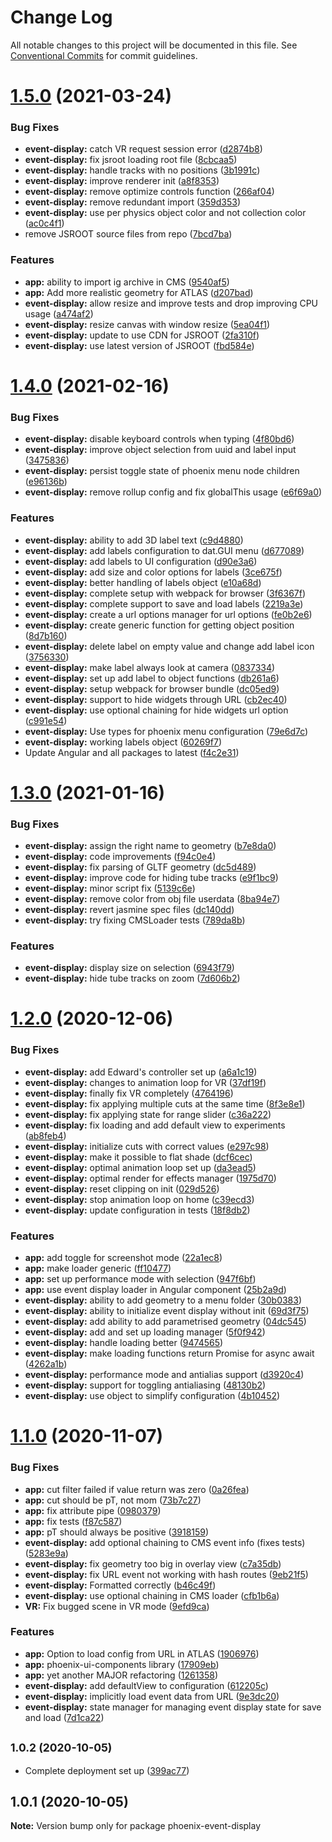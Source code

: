# Change Log

All notable changes to this project will be documented in this file.
See [Conventional Commits](https://conventionalcommits.org) for commit guidelines.

# [1.5.0](https://github.com/HSF/phoenix/compare/v1.4.1...v1.5.0) (2021-03-24)


### Bug Fixes

* **event-display:** catch VR request session error ([d2874b8](https://github.com/HSF/phoenix/commit/d2874b8aed6f0647f5ccb11bfade1f9c1bc1f29c))
* **event-display:** fix jsroot loading root file ([8cbcaa5](https://github.com/HSF/phoenix/commit/8cbcaa5d2e4ba89940d65d217e302e7500305641))
* **event-display:** handle tracks with no positions ([3b1991c](https://github.com/HSF/phoenix/commit/3b1991c9789607beb69374bf963b8d49eea310b6))
* **event-display:** improve renderer init ([a8f8353](https://github.com/HSF/phoenix/commit/a8f83533970cfa9129ba015b5903eb7c832d7b94))
* **event-display:** remove optimize controls function ([266af04](https://github.com/HSF/phoenix/commit/266af044e8d719732bb2dc197ec8a7b3cadc00cd))
* **event-display:** remove redundant import ([359d353](https://github.com/HSF/phoenix/commit/359d3533d275f7871cc794a6c2ff13753618f9fa))
* **event-display:** use per physics object color and not collection color ([ac0c4f1](https://github.com/HSF/phoenix/commit/ac0c4f149c36568b5f172d24656c7d754df7b635))
* remove JSROOT source files from repo ([7bcd7ba](https://github.com/HSF/phoenix/commit/7bcd7bad7bca398242697828ae3189927ff37e89))


### Features

* **app:** ability to import ig archive in CMS ([9540af5](https://github.com/HSF/phoenix/commit/9540af5d08ab2867e6ef0496a1bd1e3215e91af7))
* **app:** Add more realistic geometry for ATLAS ([d207bad](https://github.com/HSF/phoenix/commit/d207bad4f72f9ae5e423c61fa7dc56eebc99c3b7))
* **event-display:** allow resize and improve tests and drop improving CPU usage ([a474af2](https://github.com/HSF/phoenix/commit/a474af23b05766e2f5ae32850cf9338603ed1cc3))
* **event-display:** resize canvas with window resize ([5ea04f1](https://github.com/HSF/phoenix/commit/5ea04f174b5adbe54af0aa4663466c5b6291c0a2))
* **event-display:** update to use CDN for JSROOT ([2fa310f](https://github.com/HSF/phoenix/commit/2fa310fc0171bd19e0ec1b75322eba6b532e5bfe))
* **event-display:** use latest version of JSROOT ([fbd584e](https://github.com/HSF/phoenix/commit/fbd584edb3dbfd436cdbe18a876c59ec05e43aa4))






# [1.4.0](https://github.com/HSF/phoenix/compare/v1.3.0...v1.4.0) (2021-02-16)


### Bug Fixes

* **event-display:** disable keyboard controls when typing ([4f80bd6](https://github.com/HSF/phoenix/commit/4f80bd6c972f2e1291bc62015870ac9b08c077ef))
* **event-display:** improve object selection from uuid and label input ([3475836](https://github.com/HSF/phoenix/commit/3475836eacca1485f6dddab8dc049bbb605a5e27))
* **event-display:** persist toggle state of phoenix menu node children ([e96136b](https://github.com/HSF/phoenix/commit/e96136b8bade393d336a74c607db18d19d139e96))
* **event-display:** remove rollup config and fix globalThis usage ([e6f69a0](https://github.com/HSF/phoenix/commit/e6f69a0e47856dc38409eaea3030595fa5c3065d))


### Features

* **event-display:** ability to add 3D label text ([c9d4880](https://github.com/HSF/phoenix/commit/c9d4880c2ef97ee07f16a30ef17c80279c853de3))
* **event-display:** add labels configuration to dat.GUI menu ([d677089](https://github.com/HSF/phoenix/commit/d677089d49a5fedee4b23bcc690690decef5f8a2))
* **event-display:** add labels to UI configuration ([d90e3a6](https://github.com/HSF/phoenix/commit/d90e3a6435e869138417f2bff705f4fde4825d5a))
* **event-display:** add size and color options for labels ([3ce675f](https://github.com/HSF/phoenix/commit/3ce675f3da5db67a40f32be7f011c393a98055c2))
* **event-display:** better handling of labels object ([e10a68d](https://github.com/HSF/phoenix/commit/e10a68d91cb18e82debd470a2dff643b41031d85))
* **event-display:** complete setup with webpack for browser ([3f6367f](https://github.com/HSF/phoenix/commit/3f6367fa52cdb0b116b93428b03a97e4b816f094))
* **event-display:** complete support to save and load labels ([2219a3e](https://github.com/HSF/phoenix/commit/2219a3e60ef8bda46e4f1c6d1fa219a21e96451a))
* **event-display:** create a url options manager for url options ([fe0b2e6](https://github.com/HSF/phoenix/commit/fe0b2e66ff5485821620d53870a394d52cc1a460))
* **event-display:** create generic function for getting object position ([8d7b160](https://github.com/HSF/phoenix/commit/8d7b160b1e70df425f4626a5d3c89320d4571de4))
* **event-display:** delete label on empty value and change add label icon ([3756330](https://github.com/HSF/phoenix/commit/3756330d06c459662a0e99d447e5984ebea87e27))
* **event-display:** make label always look at camera ([0837334](https://github.com/HSF/phoenix/commit/08373349a7c5a47c10ec22a58bd6337823f02214))
* **event-display:** set up add label to object functions ([db261a6](https://github.com/HSF/phoenix/commit/db261a6fe5b770f912bef080f1ceec6374a81d08))
* **event-display:** setup webpack for browser bundle ([dc05ed9](https://github.com/HSF/phoenix/commit/dc05ed9cad08d99f2a2e8c27b97257a8d3ff11f1))
* **event-display:** support to hide widgets through URL ([cb2ec40](https://github.com/HSF/phoenix/commit/cb2ec4096b7cba0c1516d14b6f32e294673818a6))
* **event-display:** use optional chaining for hide widgets url option ([c991e54](https://github.com/HSF/phoenix/commit/c991e54dc4dbeb7a85228217317cda08835e5c16))
* **event-display:** Use types for phoenix menu configuration ([79e6d7c](https://github.com/HSF/phoenix/commit/79e6d7c17e4a78f9a571c0eba98eacf76906c029))
* **event-display:** working labels object ([60269f7](https://github.com/HSF/phoenix/commit/60269f78eb0c384bd628680c93ae94919b2d08d9))
* Update Angular and all packages to latest ([f4c2e31](https://github.com/HSF/phoenix/commit/f4c2e31207e890436a6387e2e34ef31e3d0c48a6))





# [1.3.0](https://github.com/HSF/phoenix/compare/v1.2.0...v1.3.0) (2021-01-16)


### Bug Fixes

* **event-display:** assign the right name to geometry ([b7e8da0](https://github.com/HSF/phoenix/commit/b7e8da002548255b0c996ebc91a06918b5819281))
* **event-display:** code improvements ([f94c0e4](https://github.com/HSF/phoenix/commit/f94c0e40384ee95f22ba1a92938cf124a6d89a31))
* **event-display:** fix parsing of GLTF geometry ([dc5d489](https://github.com/HSF/phoenix/commit/dc5d489fd2b2730b9d235851c09baf86d88325d3))
* **event-display:** improve code for hiding tube tracks ([e9f1bc9](https://github.com/HSF/phoenix/commit/e9f1bc9ef454791e567cf83c886f055c4215423c))
* **event-display:** minor script fix ([5139c6e](https://github.com/HSF/phoenix/commit/5139c6e9e9a5a3029cf1e4a6b454c0f4d8cfb42a))
* **event-display:** remove color from obj file userdata ([8ba94e7](https://github.com/HSF/phoenix/commit/8ba94e76955b9d65688ee5aaabb6d4f2d0e854f2))
* **event-display:** revert jasmine spec files ([dc140dd](https://github.com/HSF/phoenix/commit/dc140ddf33b083577782f55f4c2a8187c9501d44))
* **event-display:** try fixing CMSLoader tests ([789da8b](https://github.com/HSF/phoenix/commit/789da8b352620d485e80271283f2a133cf7d3323))


### Features

* **event-display:** display size on selection ([6943f79](https://github.com/HSF/phoenix/commit/6943f792b2eb037dd4ab19b9dc806d75820b2249))
* **event-display:** hide tube tracks on zoom ([7d606b2](https://github.com/HSF/phoenix/commit/7d606b29214e9f080266ad13502fa1092605a00f))






# [1.2.0](https://github.com/HSF/phoenix/compare/v1.1.0...v1.2.0) (2020-12-06)


### Bug Fixes

* **event-display:** add Edward's controller set up ([a6a1c19](https://github.com/HSF/phoenix/commit/a6a1c19d696aff6e6c239fef76dcd3c24f4897a1))
* **event-display:** changes to animation loop for VR ([37df19f](https://github.com/HSF/phoenix/commit/37df19f17b0f6d37229e95dacf295e388dcefbd1))
* **event-display:** finally fix VR completely ([4764196](https://github.com/HSF/phoenix/commit/4764196e4b64ee3a7d4ff0654373b893018e6e53))
* **event-display:** fix applying multiple cuts at the same time ([8f3e8e1](https://github.com/HSF/phoenix/commit/8f3e8e18f42c3f6092e7e89e73da4414e648879f))
* **event-display:** fix applying state for range slider ([c36a222](https://github.com/HSF/phoenix/commit/c36a222779a278f9aba6c774f3793e8fc44e0490))
* **event-display:** fix loading and add default view to experiments ([ab8feb4](https://github.com/HSF/phoenix/commit/ab8feb45ecd0fba4ae2eb32deb528763f166b5d3))
* **event-display:** initialize cuts with correct values ([e297c98](https://github.com/HSF/phoenix/commit/e297c984ecca0a8e0d1ac84389f8c3160b443bec))
* **event-display:** make it possible to flat shade ([dcf6cec](https://github.com/HSF/phoenix/commit/dcf6cec2556c4fb880682ac1a3559bfd44050822))
* **event-display:** optimal animation loop set up ([da3ead5](https://github.com/HSF/phoenix/commit/da3ead53b2b36e67a7d5604db5428b60ce93bffa))
* **event-display:** optimal render for effects manager ([1975d70](https://github.com/HSF/phoenix/commit/1975d701763acfe770a08ca9eba92bf46ae9e035))
* **event-display:** reset clipping on init ([029d526](https://github.com/HSF/phoenix/commit/029d526d9ae0bc6933fb6bc07e48efe6dcba2667))
* **event-display:** stop animation loop on home ([c39ecd3](https://github.com/HSF/phoenix/commit/c39ecd3d57744e5ad117de6cd0aafc2c81b5c58d))
* **event-display:** update configuration in tests ([18f8db2](https://github.com/HSF/phoenix/commit/18f8db2e7d9cf5ccbcf1111112d4fec0449fa087))


### Features

* **app:** add toggle for screenshot mode ([22a1ec8](https://github.com/HSF/phoenix/commit/22a1ec8903ac80d72f564eca29e49d15cbd411ce))
* **app:** make loader generic ([ff10477](https://github.com/HSF/phoenix/commit/ff10477b40fae8554813b283a644c6aeb421f88a))
* **app:** set up performance mode with selection ([947f6bf](https://github.com/HSF/phoenix/commit/947f6bf2f4da25528de3ab3eeb44c579c084d9a6))
* **app:** use event display loader in Angular component ([25b2a9d](https://github.com/HSF/phoenix/commit/25b2a9df57b48b0b372358f5350648e3b1b7e846))
* **event-display:** ability to add geometry to a menu folder ([30b0383](https://github.com/HSF/phoenix/commit/30b0383664419581a76457ab11189aa559fd911b))
* **event-display:** ability to initialize event display without init ([69d3f75](https://github.com/HSF/phoenix/commit/69d3f75360575c2202701e0ef28b1bdf0dec5e8a))
* **event-display:** add ability to add parametrised geometry ([04dc545](https://github.com/HSF/phoenix/commit/04dc545b3a65d990215ea0980b93ec01d8347a7c))
* **event-display:** add and set up loading manager ([5f0f942](https://github.com/HSF/phoenix/commit/5f0f9422156344c5e162cf882872ae9708d6c0bb))
* **event-display:** handle loading better ([9474565](https://github.com/HSF/phoenix/commit/9474565a2bc9b3764cb0970df14ed79a1d943a03))
* **event-display:** make loading functions return Promise for async await ([4262a1b](https://github.com/HSF/phoenix/commit/4262a1b42a8960e5e81df6bef304388e9d4ac26e))
* **event-display:** performance mode and antialias support ([d3920c4](https://github.com/HSF/phoenix/commit/d3920c4ecf8176e2918c1ac4b8d7f2d636c503e3))
* **event-display:** support for toggling antialiasing ([48130b2](https://github.com/HSF/phoenix/commit/48130b2c53a1c0a8d105f1e81ecf4f0146eb3763))
* **event-display:** use object to simplify configuration ([4b10452](https://github.com/HSF/phoenix/commit/4b10452a80aed8e67ddac5d550cc9fd15383bad3))






# [1.1.0](https://github.com/HSF/phoenix/compare/v1.0.2...v1.1.0) (2020-11-07)


### Bug Fixes

* **app:** cut filter failed if value return was zero ([0a26fea](https://github.com/HSF/phoenix/commit/0a26fea050358e0444f6f257b74e9616ce2d0a91))
* **app:** cut should be pT, not mom ([73b7c27](https://github.com/HSF/phoenix/commit/73b7c2709bf829516d94e4cf7e90c96b0016fdaf))
* **app:** fix attribute pipe ([0980379](https://github.com/HSF/phoenix/commit/09803798a1e5bef8a02e004a63a671d666d0a56a))
* **app:** fix tests ([f87c587](https://github.com/HSF/phoenix/commit/f87c5876f5a7a83ef3f0a1cb71ff345b492f4263))
* **app:** pT should always be positive ([3918159](https://github.com/HSF/phoenix/commit/3918159781673071085f163ec33f5d346f6e255b))
* **event-display:** add optional chaining to CMS event info (fixes tests) ([5283e9a](https://github.com/HSF/phoenix/commit/5283e9a5b52b79409f0aba6db1dbf144946d9d0c))
* **event-display:** fix geometry too big in overlay view ([c7a35db](https://github.com/HSF/phoenix/commit/c7a35db8ebbab1922a921425d1c8e9d643c88677))
* **event-display:** fix URL event not working with hash routes ([9eb21f5](https://github.com/HSF/phoenix/commit/9eb21f51bd5d21f14d3919def8347d94e4b8c30f))
* **event-display:** Formatted correctly ([b46c49f](https://github.com/HSF/phoenix/commit/b46c49f5358f0dc096de0e6698860c0bee132395))
* **event-display:** use optional chaining in CMS loader ([cfb1b6a](https://github.com/HSF/phoenix/commit/cfb1b6a9d49a1b812a6e7d569756a4e65899f5b7))
* **VR:** Fix bugged scene in VR mode ([9efd9ca](https://github.com/HSF/phoenix/commit/9efd9ca6cf814109a8901ce0d80eec90fc765c72))


### Features

* **app:** Option to load config from URL in ATLAS ([1906976](https://github.com/HSF/phoenix/commit/1906976f763dcb6d7748037e3f9cf4dd5796b230))
* **app:** phoenix-ui-components library ([17909eb](https://github.com/HSF/phoenix/commit/17909ebfd0e6a788933c85231410d9fa0516a428))
* **app:** yet another MAJOR refactoring ([1261358](https://github.com/HSF/phoenix/commit/1261358df183cf8fe83ccd0f8866a558a0d30221))
* **event-display:** add defaultView to configuration ([612205c](https://github.com/HSF/phoenix/commit/612205cbeba7ffcec532ab0907b81cbed079b8c0))
* **event-display:** implicitly load event data from URL ([9e3dc20](https://github.com/HSF/phoenix/commit/9e3dc20748559a38289a9cf42da40bd85c72a492))
* **event-display:** state manager for managing event display state for save and load ([7d1ca22](https://github.com/HSF/phoenix/commit/7d1ca22f5e9bfa430297597b1d4da116eaf075a2))






## <small>1.0.2 (2020-10-05)</small>

* Complete deployment set up ([399ac77](https://github.com/HSF/phoenix/commit/399ac77))






## 1.0.1 (2020-10-05)

**Note:** Version bump only for package phoenix-event-display
